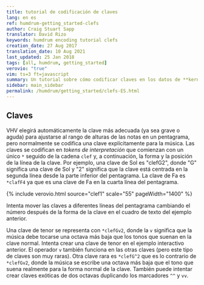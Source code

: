 ```yaml
---
title: tutorial de codificación de claves
lang: en es
ref: humdrum-getting_started-clefs
author: Craig Stuart Sapp
translator: David Rizo
keywords: humdrum encoding tutorial clefs
creation_date: 27 Aug 2017
translation_date: 10 Aug 2021
last_updated: 25 Jan 2018
tags: [all, humdrum, getting_started]
verovio: "true"
vim: ts=3 ft=javascript
summary: Un tutorial sobre cómo codificar claves en los datos de **kern.
sidebar: main_sidebar
permalink: /humdrum/getting_started/clefs-ES.html
---
```


<!--{% include humdrum/clefs.txt %}-->

## Claves ##

VHV elegirá automáticamente la clave más adecuada (ya sea grave o aguda) para ajustarse al rango de alturas de las notas en un pentagrama, pero normalmente se codifica una clave explícitamente para la música.  Las claves se codifican en *tokens de interpretación* que comienzan con un único `*` seguido de la cadena `clef` y, a continuación, la forma y la posición de la línea de la clave.  Por ejemplo, una clave de Sol es "clefG2", donde "G" significa una clave de Sol y "2" significa que la clave está centrada en la segunda línea desde la parte inferior del pentagrama.  La clave de Fa es `*clafF4` ya que es una clave de Fa en la cuarta línea del pentagrama.

{% include verovio.html
	source="clef1"
	scale="55"
	pageWidth="1400"
%}
<script type="application/x-humdrum" id="clef1">
**kern
*clefG2
1c
*clefF4
1c
*clefC3
1c
*-
</script>

Intenta mover las claves a diferentes líneas del pentagrama cambiando el número después de la forma de la clave en el cuadro de texto del ejemplo anterior.

Una clave de tenor se representa con `*clefGv2`, donde la `v` significa que la música debe tocarse una octava más baja que los tonos que suenan en la clave normal.  Intenta crear una clave de tenor en el ejemplo interactivo anterior. El operador `v` también funciona en las otras claves (pero este tipo de claves son muy raras).  Otra clave rara es `*clefG^2` que es lo contrario de `*clefGv2`, donde la música se escribe una octava más baja que el tono que suena realmente para la forma normal de la clave.  También puede intentar crear claves exóticas de dos octavas duplicando los marcadores `^^` y `vv`.





